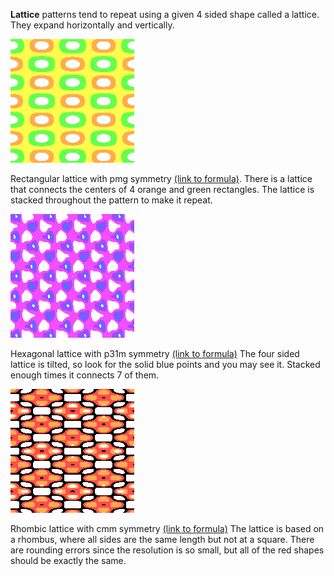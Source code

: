 **Lattice** patterns tend to repeat using a given 4 sided shape called a lattice. They expand horizontally and vertically.

![Transformed rainbow stripe image into rectangular lattice with pmg symmetry, with green and orange round rectangules on a yellow background](../example/lattices/rainbow_stripe_lattice_rectangular_pmg.png)

Rectangular lattice with pmg symmetry [(link to formula)](../example/lattices/rainbow_stripe_lattice_rectangular_pmg.yml).
There is a lattice that connects the centers of 4 orange and green rectangles. The lattice is stacked throughout the pattern to make it repeat.

![Transformed rainbow stripe image into hexagonal lattice with p31m symmetry, with purple, indigo and blue nodes against a transparent background](../example/lattices/rainbow_stripe_lattice_hexagonal_p31m.png)

Hexagonal lattice with p31m symmetry [(link to formula)](../example/lattices/rainbow_stripe_lattice_hexagonal_p31m.yml)
The four sided lattice is tilted, so look for the solid blue points and you may see it. Stacked enough times it connects 7 of them.

![Transformed rainbow stripe image into rhombic lattice with cmm symmetry. Red and orange blobs sit interlocked against a transparent background](../example/lattices/rainbow_stripe_lattice_rhombic_cmm.png)

Rhombic lattice with cmm symmetry [(link to formula)](../example/lattices/rainbow_stripe_lattice_rhombic_cmm.yml)
The lattice is based on a rhombus, where all sides are the same length but not at a square. There are rounding errors since the resolution is so small, but all of the red shapes should be exactly the same.
